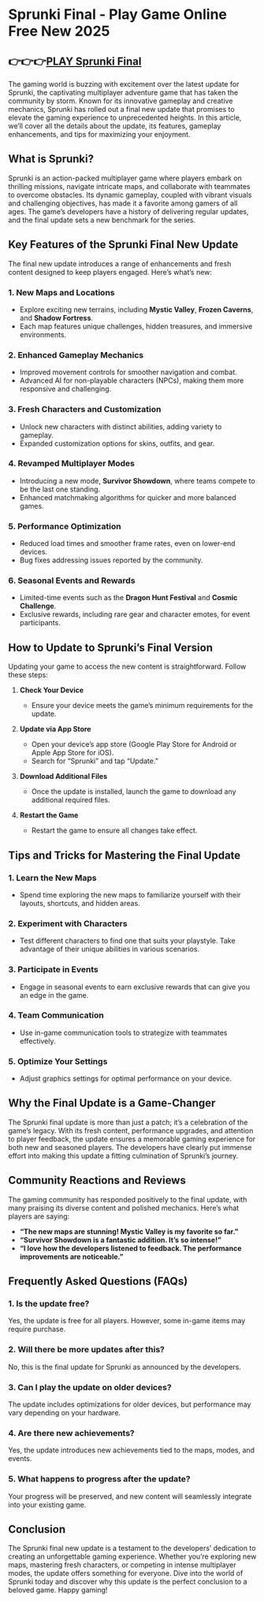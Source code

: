 # Sprunki Final - Play Game Online Free New 2025

## 👉👉👉[PLAY Sprunki Final](https://sprunkiall.com/sprunki-retake.html)
The gaming world is buzzing with excitement over the latest update for Sprunki, the captivating multiplayer adventure game that has taken the community by storm. Known for its innovative gameplay and creative mechanics, Sprunki has rolled out a final new update that promises to elevate the gaming experience to unprecedented heights. In this article, we’ll cover all the details about the update, its features, gameplay enhancements, and tips for maximizing your enjoyment.

## **What is Sprunki?**

Sprunki is an action-packed multiplayer game where players embark on thrilling missions, navigate intricate maps, and collaborate with teammates to overcome obstacles. Its dynamic gameplay, coupled with vibrant visuals and challenging objectives, has made it a favorite among gamers of all ages. The game’s developers have a history of delivering regular updates, and the final update sets a new benchmark for the series.

## **Key Features of the Sprunki Final New Update**

The final new update introduces a range of enhancements and fresh content designed to keep players engaged. Here’s what’s new:

### **1. New Maps and Locations**
   - Explore exciting new terrains, including **Mystic Valley**, **Frozen Caverns**, and **Shadow Fortress**.
   - Each map features unique challenges, hidden treasures, and immersive environments.

### **2. Enhanced Gameplay Mechanics**
   - Improved movement controls for smoother navigation and combat.
   - Advanced AI for non-playable characters (NPCs), making them more responsive and challenging.

### **3. Fresh Characters and Customization**
   - Unlock new characters with distinct abilities, adding variety to gameplay.
   - Expanded customization options for skins, outfits, and gear.

### **4. Revamped Multiplayer Modes**
   - Introducing a new mode, **Survivor Showdown**, where teams compete to be the last one standing.
   - Enhanced matchmaking algorithms for quicker and more balanced games.

### **5. Performance Optimization**
   - Reduced load times and smoother frame rates, even on lower-end devices.
   - Bug fixes addressing issues reported by the community.

### **6. Seasonal Events and Rewards**
   - Limited-time events such as the **Dragon Hunt Festival** and **Cosmic Challenge**.
   - Exclusive rewards, including rare gear and character emotes, for event participants.

## **How to Update to Sprunki’s Final Version**

Updating your game to access the new content is straightforward. Follow these steps:

1. **Check Your Device**
   - Ensure your device meets the game’s minimum requirements for the update.
   
2. **Update via App Store**
   - Open your device’s app store (Google Play Store for Android or Apple App Store for iOS).
   - Search for “Sprunki” and tap “Update.”

3. **Download Additional Files**
   - Once the update is installed, launch the game to download any additional required files.

4. **Restart the Game**
   - Restart the game to ensure all changes take effect.

## **Tips and Tricks for Mastering the Final Update**

### **1. Learn the New Maps**
   - Spend time exploring the new maps to familiarize yourself with their layouts, shortcuts, and hidden areas.

### **2. Experiment with Characters**
   - Test different characters to find one that suits your playstyle. Take advantage of their unique abilities in various scenarios.

### **3. Participate in Events**
   - Engage in seasonal events to earn exclusive rewards that can give you an edge in the game.

### **4. Team Communication**
   - Use in-game communication tools to strategize with teammates effectively.

### **5. Optimize Your Settings**
   - Adjust graphics settings for optimal performance on your device.

## **Why the Final Update is a Game-Changer**

The Sprunki final update is more than just a patch; it’s a celebration of the game’s legacy. With its fresh content, performance upgrades, and attention to player feedback, the update ensures a memorable gaming experience for both new and seasoned players. The developers have clearly put immense effort into making this update a fitting culmination of Sprunki’s journey.

## **Community Reactions and Reviews**

The gaming community has responded positively to the final update, with many praising its diverse content and polished mechanics. Here’s what players are saying:

- **“The new maps are stunning! Mystic Valley is my favorite so far.”**
- **“Survivor Showdown is a fantastic addition. It’s so intense!”**
- **“I love how the developers listened to feedback. The performance improvements are noticeable.”**

## **Frequently Asked Questions (FAQs)**

### **1. Is the update free?**
   Yes, the update is free for all players. However, some in-game items may require purchase.

### **2. Will there be more updates after this?**
   No, this is the final update for Sprunki as announced by the developers.

### **3. Can I play the update on older devices?**
   The update includes optimizations for older devices, but performance may vary depending on your hardware.

### **4. Are there new achievements?**
   Yes, the update introduces new achievements tied to the maps, modes, and events.

### **5. What happens to progress after the update?**
   Your progress will be preserved, and new content will seamlessly integrate into your existing game.

## **Conclusion**

The Sprunki final new update is a testament to the developers’ dedication to creating an unforgettable gaming experience. Whether you’re exploring new maps, mastering fresh characters, or competing in intense multiplayer modes, the update offers something for everyone. Dive into the world of Sprunki today and discover why this update is the perfect conclusion to a beloved game. Happy gaming!

